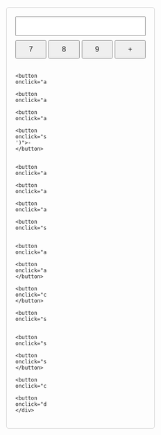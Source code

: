 <!DOCTYPE html>
<html lang="en">
<head>
    <meta charset="UTF-8">
    <meta name="viewport" content="width=device-width, initial-scale=1.0">
    <title>Basic Calculator</title>
    <style>
        .calculator {
            width: 300px;
            margin: 50px auto;
            padding: 20px;
            border: 1px solid #ccc;
            border-radius: 5px;
        }
        .display {
            width: 100%;
            margin-bottom: 10px;
            padding: 10px;
            font-size: 18px;
        }
        .buttons {
            display: grid;
            grid-template-columns: repeat(4, 1fr);
            gap: 5px;
        }
        button {
            padding: 10px;
            font-size: 16px;
            cursor: pointer;
        }
    </style>
</head>
<body>
<div class="calculator">
    <input type="text" class="display" id="display" readonly>
    <div class="buttons">
        <button onclick="appendNumber('7')">7</button>
        <button onclick="appendNumber('8')">8</button>
        <button onclick="appendNumber('9')">9</button>
        <button onclick="setOperation('+')">+</button>

        <button onclick="appendNumber('4')">4</button>
        <button onclick="appendNumber('5')">5</button>
        <button onclick="appendNumber('6')">6</button>
        <button onclick="setOperation('-')">-</button>

        <button onclick="appendNumber('1')">1</button>
        <button onclick="appendNumber('2')">2</button>
        <button onclick="appendNumber('3')">3</button>
        <button onclick="setOperation('*')">×</button>

        <button onclick="appendNumber('0')">0</button>
        <button onclick="appendNumber('.')">.</button>
        <button onclick="calculate()">=</button>
        <button onclick="setOperation('/')">/</button>

        <button onclick="setOperation('^')">^</button>
        <button onclick="setOperation('%')">%</button>
        <button onclick="clearDisplay()">C</button>
        <button onclick="deleteLast()">←</button>
    </div>
</div>

<script>
    let firstNumber = '';
    let currentOperation = '';
    let newNumber = true;
    const display = document.getElementById('display');

    function appendNumber(num) {
        if (newNumber) {
            display.value = '';
            newNumber = false;
        }
        // Prevent multiple decimal points
        if (num === '.' && display.value.includes('.')) return;
        display.value += num;
    }

    function setOperation(op) {
        firstNumber = display.value;
        currentOperation = op;
        newNumber = true;
    }

    function clearDisplay() {
        display.value = '';
        firstNumber = '';
        currentOperation = '';
        newNumber = true;
    }

    function deleteLast() {
        display.value = display.value.slice(0, -1);
    }

    function calculate() {
        if (!currentOperation || !firstNumber) return;

        const num1 = parseFloat(firstNumber);
        const num2 = parseFloat(display.value);
        let result;

        switch (currentOperation) {
            case '+':
                result = num1 + num2;
                break;
            case '-':
                result = num1 - num2;
                break;
            case '*':
                result = num1 * num2;
                break;
            case '/':
                if (num2 === 0) {
                    display.value = 'Error: Division by zero';
                    return;
                }
                result = num1 / num2;
                break;
            case '^':
                result = Math.pow(num1, num2);
                break;
            case '%':
                result = num1 % num2;
                break;
        }

        // Handle decimal precision
        result = parseFloat(result.toFixed(8));
        display.value = result;
        firstNumber = result.toString();
        newNumber = true;
    }
</script>
</body>
</html>
